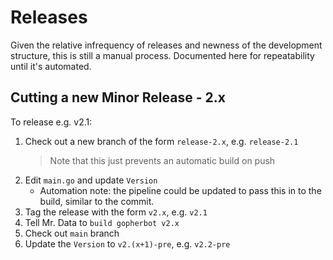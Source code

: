 # Releases

Given the relative infrequency of releases and newness of the development structure, this is still a manual process. Documented here for repeatability until it's automated.

## Cutting a new Minor Release - 2.x

To release e.g. v2.1:
1. Check out a new branch of the form `release-2.x`, e.g. `release-2.1`
   > Note that this just prevents an automatic build on push
1. Edit `main.go` and update `Version`
   * Automation note: the pipeline could be updated to pass this in to the build, similar to the commit.
1. Tag the release with the form `v2.x`, e.g. `v2.1`
1. Tell Mr. Data to `build gopherbot v2.x`
1. Check out `main` branch
1. Update the `Version` to `v2.(x+1)-pre`, e.g. `v2.2-pre`
